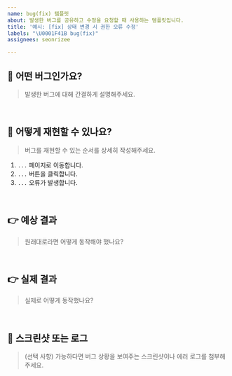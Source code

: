 ```yaml
---
name: bug(fix) 템플릿
about: 발생한 버그를 공유하고 수정을 요청할 때 사용하는 템플릿입니다.
title: '예시: [fix] 상태 변경 시 권한 오류 수정'
labels: "\U0001F41B bug(fix)"
assignees: seonrizee

---
```


## 🚫 어떤 버그인가요?
> 발생한 버그에 대해 간결하게 설명해주세요.

<br>

## 🤔 어떻게 재현할 수 있나요?
> 버그를 재현할 수 있는 순서를 상세히 작성해주세요.
1. `...` 페이지로 이동합니다.
2. `...` 버튼을 클릭합니다.
3. `...` 오류가 발생합니다.

<br>

## 👉 예상 결과
> 원래대로라면 어떻게 동작해야 했나요?

<br>

## 👉 실제 결과
> 실제로 어떻게 동작했나요?

<br>

## 📸 스크린샷 또는 로그
> (선택 사항) 가능하다면 버그 상황을 보여주는 스크린샷이나 에러 로그를 첨부해주세요.
